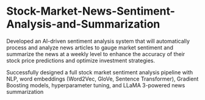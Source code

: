 # Stock-Market-News-Sentiment-Analysis-and-Summarization
Developed an AI-driven sentiment analysis system that will automatically process and analyze news articles to gauge market sentiment and summarize the news at a weekly level to enhance the accuracy of their stock price predictions and optimize investment strategies. 

Successfully designed a full stock market sentiment analysis pipeline with NLP, word embeddings (Word2Vec, GloVe, Sentence Transformer), Gradient Boosting models, hyperparameter tuning, and LLaMA 3-powered news summarization
